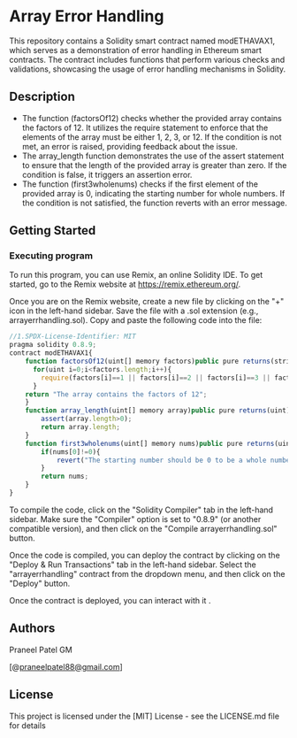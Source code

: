#  Array Error Handling

This repository contains a Solidity smart contract named modETHAVAX1, which serves as a demonstration of error handling in Ethereum smart contracts. The contract includes functions that perform various checks and validations, showcasing the usage of error handling mechanisms in Solidity.
## Description

* The function (factorsOf12) checks whether the provided array contains the factors of 12. It utilizes the require statement to enforce that the elements of the array must be either 1, 2, 3, or 12. If the condition is not met, an error is raised, providing feedback about the issue.
* The array_length function demonstrates the use of the assert statement to ensure that the length of the provided array is greater than zero. If the condition is false, it triggers an assertion error.
* The function (first3wholenums) checks if the first element of the provided array is 0, indicating the starting number for whole numbers. If the condition is not satisfied, the function reverts with an error message.


## Getting Started

### Executing program

To run this program, you can use Remix, an online Solidity IDE. To get started, go to the Remix website at https://remix.ethereum.org/.

Once you are on the Remix website, create a new file by clicking on the "+" icon in the left-hand sidebar. Save the file with a .sol extension (e.g., arrayerrhandling.sol). Copy and paste the following code into the file:

```javascript
//1.SPDX-License-Identifier: MIT
pragma solidity 0.8.9;
contract modETHAVAX1{
    function factorsOf12(uint[] memory factors)public pure returns(string memory) {
      for(uint i=0;i<factors.length;i++){
        require(factors[i]==1 || factors[i]==2 || factors[i]==3 || factors[i]==12, "The entered array does not contain the factors of 12");
      }
    return "The array contains the factors of 12";
    }
    function array_length(uint[] memory array)public pure returns(uint){
        assert(array.length>0);
        return array.length;
    }
    function first3wholenums(uint[] memory nums)public pure returns(uint[] memory){
        if(nums[0]!=0){
            revert("The starting number should be 0 to be a whole number");
        }
        return nums;
    }
}

```

To compile the code, click on the "Solidity Compiler" tab in the left-hand sidebar. Make sure the "Compiler" option is set to "0.8.9" (or another compatible version), and then click on the "Compile arrayerrhandling.sol" button.

Once the code is compiled, you can deploy the contract by clicking on the "Deploy & Run Transactions" tab in the left-hand sidebar. Select the "arrayerrhandling" contract from the dropdown menu, and then click on the "Deploy" button.

Once the contract is deployed, you can interact with it .
## Authors

Praneel Patel GM

[@praneelpatel88@gmail.com]

## License

This project is licensed under the [MIT] License - see the LICENSE.md file for details
